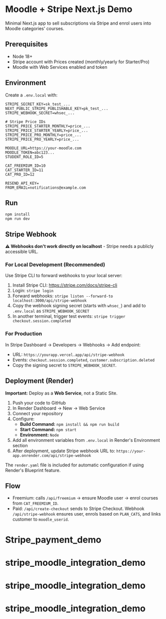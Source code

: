 # Moodle + Stripe Next.js Demo

Minimal Next.js app to sell subscriptions via Stripe and enrol users into Moodle categories' courses.

## Prerequisites

- Node 18+
- Stripe account with Prices created (monthly/yearly for Starter/Pro)
- Moodle with Web Services enabled and token

## Environment

Create a `.env.local` with:

```
STRIPE_SECRET_KEY=sk_test_...
NEXT_PUBLIC_STRIPE_PUBLISHABLE_KEY=pk_test_...
STRIPE_WEBHOOK_SECRET=whsec_...

# Stripe Price IDs
STRIPE_PRICE_STARTER_MONTHLY=price_...
STRIPE_PRICE_STARTER_YEARLY=price_...
STRIPE_PRICE_PRO_MONTHLY=price_...
STRIPE_PRICE_PRO_YEARLY=price_...

MOODLE_URL=https://your-moodle.com
MOODLE_TOKEN=abc123...
STUDENT_ROLE_ID=5

CAT_FREEMIUM_ID=10
CAT_STARTER_ID=11
CAT_PRO_ID=12

RESEND_API_KEY=
FROM_EMAIL=notifications@example.com
```

## Run

```
npm install
npm run dev
```

## Stripe Webhook

**⚠️ Webhooks don't work directly on localhost** - Stripe needs a publicly accessible URL.

### For Local Development (Recommended)

Use Stripe CLI to forward webhooks to your local server:

1. Install Stripe CLI: https://stripe.com/docs/stripe-cli
2. Login: `stripe login`
3. Forward webhooks: `stripe listen --forward-to localhost:3000/api/stripe-webhook`
4. Copy the webhook signing secret (starts with `whsec_`) and add to `.env.local` as `STRIPE_WEBHOOK_SECRET`
5. In another terminal, trigger test events: `stripe trigger checkout.session.completed`

### For Production

In Stripe Dashboard → Developers → Webhooks → Add endpoint:

- URL: `https://yourapp.vercel.app/api/stripe-webhook`
- Events: `checkout.session.completed`, `customer.subscription.deleted`
- Copy the signing secret to `STRIPE_WEBHOOK_SECRET`.

## Deployment (Render)

**Important:** Deploy as a **Web Service**, not a Static Site.

1. Push your code to GitHub
2. In Render Dashboard → New → Web Service
3. Connect your repository
4. Configure:
   - **Build Command:** `npm install && npm run build`
   - **Start Command:** `npm start`
   - **Environment:** `Node`
5. Add all environment variables from `.env.local` in Render's Environment section
6. After deployment, update Stripe webhook URL to: `https://your-app.onrender.com/api/stripe-webhook`

The `render.yaml` file is included for automatic configuration if using Render's Blueprint feature.

## Flow

- Freemium: calls `/api/freemium` → ensure Moodle user → enrol courses from `CAT_FREEMIUM_ID`.
- Paid: `/api/create-checkout` sends to Stripe Checkout. Webhook `/api/stripe-webhook` ensures user, enrols based on `PLAN_CATS`, and links customer to `moodle_userid`.

# Stripe_payment_demo

# stripe_moodle_integration_demo

# stripe_moodle_integration_demo

# stripe_moodle_integration_demo
